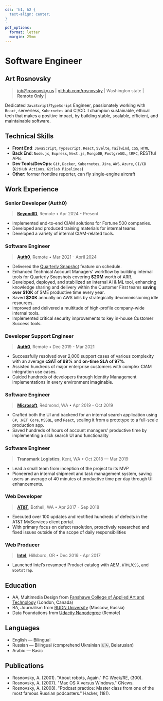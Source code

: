 ```yaml
---
css: 'h1, h2 {
  text-align: center;
}
'
pdf_options:
  format: letter
  margin: 25mm
---
```


# Software Engineer

## Art Rosnovsky

> job@rosnovsky.us | [github.com/rosnovsky](https://github.com/rosnovsky) | Washington state | **Remote Only** |

Dedicated `JavaScript`/`TypeScript` Engineer, passionately working with ` React`, serverless, `Kubernetes` and CI/CD. I champion sustainable, ethical tech that makes a positive impact, by building stable, scalable, efficient, and maintainable software.

## Technical Skills

- **Front End**: `JavaScript`, `TypeScript`, `React`, `Svelte`, `Tailwind`, `CSS`, `HTML`
- **Back End**: `Node.js`, `Express`, `Next.js`, `MongoDB`, `PostgreSQL`, `tRPC`, RESTful APIs
- **Dev Tools/DevOps**: `Git`, `Docker`, `Kubernetes`, `Jira`, `AWS`, `Azure`, `CI/CD` (`GitHub Actions`, `Gitlab Pipelines`)
- **Other**: former frontline reporter, can fly single-engine aircraft

## Work Experience

### Senior Developer (Auth0)
> **[BeyondID](https://beyondid.com)**, Remote • Apr 2024 - Present

- Implemented end-to-end CIAM solutions for Fortune 500 companies.
- Developed and produced training materials for internal teams.
- Developed a variety of internal CIAM-related tools.

### Software Engineer

> **[Auth0](https://auth0.com)**, Remote • Mar 2021 - April 2024

- Delivered the [Quarterly Snapshot](https://auth0.com/docs/get-started/tenant-settings/auth0-teams/quarterly-snapshot) feature on schedule.
- Enhanced Technical Account Managers' workflow by building internal tools for Quarterly Snapshots covering **$20M** worth of ARR.
- Developed, deployed, and stabilized an internal AI & ML tool, enhancing knowledge sharing and delivery within the Customer First teams **saving over $10K** of SME productive time every year.
- Saved **$20K** annually on AWS bills by strategically decommissioning idle resources.
- Improved and delivered a multitude of high-profile company-wide internal tools.
- Implemented critical security improvements to key in-house Customer Success tools.

### Developer Support Engineer

> **[Auth0](https://auth0.com)**, Remote • Dec 2019 - Mar 2021

- Successfully resolved over 2,000 support cases of various complexity with an average **cSAT of 99%** and **on-time SLA of 97%**.
- Assisted hundreds of major enterprise customers with complex CIAM integration use cases.
- Guided hundreds of developers through Identity Management implementations in every environment imaginable.

<div class="page-break"></div>

### Software Engineer

> **[Microsoft](https://microsoft.com)**, Redmond, WA • Apr 2019 - Oct 2019

- Crafted both the UI and backend for an internal search application using `C#`, `.NET Core`, `MSSQL`, and `React`, scaling it from a prototype to a full-scale production app.
- Saved hundreds of hours of account managers' productive time by implementing a slick search UI and functionality

### Software Engineer

> **Transmark Logistics**, Kent, WA • Oct 2018 — Mar 2019

- Lead a small team from inception of the project to its MVP
- Pioneered an internal shipment and task management system, saving users an average of 40 minutes of productive time per day through UI enhancements.


### Web Developer

> **[AT&T](https://att.com)**, Bothell, WA • Apr 2017 - Sep 2018

- Executed over 100 updates and rectified hundreds of defects in the AT&T MyServices client portal.
- With primary focus on defect resolution, proactively researched and fixed issues outside of the scope of daily responsibilities


### Web Producer

> **[Intel](https://intel.com)**, Hillsboro, OR • Dec 2016 - Apr 2017

- Launched Intel’s revamped Product catalog with AEM, `HTML`/`CSS`, and `Bootstrap`.

## Education

- AA, Multimedia Design from [Fanshawe College of Applied Art and Technology](https://fanshawe.ca) (London, Canada)
- BA, Journalism from [RUDN University](https://rudn.ru) (Moscow, Russia)
- Data Foundations from [Udacity Nanodegree](https://www.udacity.com/) (Remote)

## Languages

- English — Bilingual
- Russian — Bilingual (comprehend Ukrainian 🇺🇦, Belarusian)
- Arabic — Basic

## Publications

- Rosnovsky, A. (2001). "About robots, Again." PC Week/RE, (300).
- Rosnovsky, A. (2007). "Mac OS X versus Windows." CNews.
- Rosnovsky, A. (2008). "Podcast practice: Master class from one of the most famous Russian podcasters." Hacker, (181).
